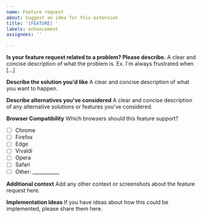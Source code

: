 ```yaml
---
name: Feature request
about: Suggest an idea for this extension
title: '[FEATURE] '
labels: enhancement
assignees: ''

---
```


**Is your feature request related to a problem? Please describe.**
A clear and concise description of what the problem is. Ex. I'm always frustrated when [...]

**Describe the solution you'd like**
A clear and concise description of what you want to happen.

**Describe alternatives you've considered**
A clear and concise description of any alternative solutions or features you've considered.

**Browser Compatibility**
Which browsers should this feature support?
- [ ] Chrome
- [ ] Firefox  
- [ ] Edge
- [ ] Vivaldi
- [ ] Opera
- [ ] Safari
- [ ] Other: ___________

**Additional context**
Add any other context or screenshots about the feature request here.

**Implementation Ideas**
If you have ideas about how this could be implemented, please share them here.
